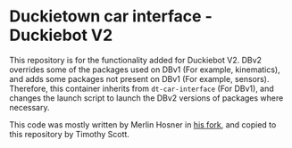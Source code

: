 # Duckietown car interface - Duckiebot V2

This repository is for the functionality added for Duckiebot V2. DBv2 overrides some of the packages used on
DBv1 (For example, kinematics), and adds some packages not present on DBv1 (For example, sensors). Therefore, this
container inherits from `dt-car-interface` (For DBv1), and changes the launch script to launch the DBv2 versions
of packages where necessary.

This code was mostly written by Merlin Hosner in 
[his fork](https://github.com/hosnerm/Software/tree/devel-dbv2-PI-encoder-18), and copied to this repository by
Timothy Scott.